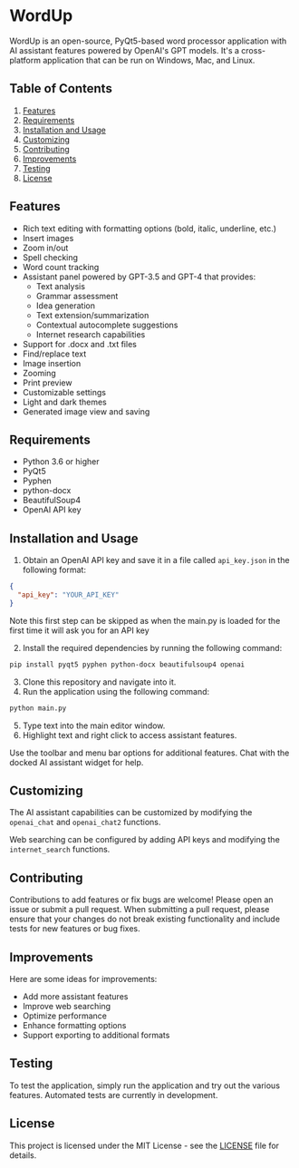 # WordUp

WordUp is an open-source, PyQt5-based word processor application with AI assistant features powered by OpenAI's GPT models. It's a cross-platform application that can be run on Windows, Mac, and Linux.

## Table of Contents

1. [Features](#features)
2. [Requirements](#requirements)
3. [Installation and Usage](#installation-and-usage)
4. [Customizing](#customizing)
5. [Contributing](#contributing)
6. [Improvements](#improvements)
7. [Testing](#testing)
8. [License](#license)

## Features

- Rich text editing with formatting options (bold, italic, underline, etc.)
- Insert images
- Zoom in/out
- Spell checking
- Word count tracking
- Assistant panel powered by GPT-3.5 and GPT-4 that provides:
    - Text analysis
    - Grammar assessment
    - Idea generation
    - Text extension/summarization
    - Contextual autocomplete suggestions
    - Internet research capabilities
- Support for .docx and .txt files
- Find/replace text
- Image insertion
- Zooming
- Print preview
- Customizable settings
- Light and dark themes
- Generated image view and saving

## Requirements

- Python 3.6 or higher
- PyQt5
- Pyphen
- python-docx
- BeautifulSoup4
- OpenAI API key

## Installation and Usage

1. Obtain an OpenAI API key and save it in a file called `api_key.json` in the following format:
```json
{
  "api_key": "YOUR_API_KEY"
}
```
Note this first step can be skipped as when the main.py is loaded for the first time it will ask you for an API key

2. Install the required dependencies by running the following command:
```bash
pip install pyqt5 pyphen python-docx beautifulsoup4 openai
```
3. Clone this repository and navigate into it.
4. Run the application using the following command:
```bash
python main.py
```
5. Type text into the main editor window.
6. Highlight text and right click to access assistant features.

Use the toolbar and menu bar options for additional features. Chat with the docked AI assistant widget for help.

## Customizing

The AI assistant capabilities can be customized by modifying the `openai_chat` and `openai_chat2` functions.

Web searching can be configured by adding API keys and modifying the `internet_search` functions.

## Contributing

Contributions to add features or fix bugs are welcome! Please open an issue or submit a pull request. When submitting a pull request, please ensure that your changes do not break existing functionality and include tests for new features or bug fixes.

## Improvements

Here are some ideas for improvements:

- Add more assistant features
- Improve web searching
- Optimize performance
- Enhance formatting options
- Support exporting to additional formats

## Testing

To test the application, simply run the application and try out the various features. Automated tests are currently in development.

## License

This project is licensed under the MIT License - see the [LICENSE](LICENSE) file for details.
